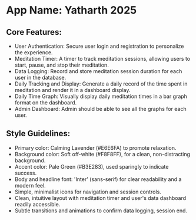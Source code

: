 # **App Name**: Yatharth 2025

## Core Features:

- User Authentication: Secure user login and registration to personalize the experience.
- Meditation Timer: A timer to track meditation sessions, allowing users to start, pause, and stop their meditation.
- Data Logging: Record and store meditation session duration for each user in the database.
- Daily Tracking and Display: Generate a daily record of the time spent in meditation and render it in a dashboard display.
- Daily Time Graph: Visually display daily meditation times in a bar graph format on the dashboard.
- Admin Dashboard: Admin should be able to see all the graphs for each user.

## Style Guidelines:

- Primary color: Calming Lavender (#E6E6FA) to promote relaxation.
- Background color: Soft off-white (#F8F8FF), for a clean, non-distracting background.
- Accent color: Pale Green (#B3E283), used sparingly to indicate success.
- Body and headline font: 'Inter' (sans-serif) for clear readability and a modern feel.
- Simple, minimalist icons for navigation and session controls.
- Clean, intuitive layout with meditation timer and user's data dashboard readily accessible.
- Subtle transitions and animations to confirm data logging, session end.